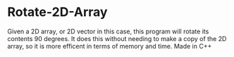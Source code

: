 # Rotate-2D-Array
Given a 2D array, or 2D vector in this case, this program will rotate its contents 90 degrees. It does this without needing to make a copy of the 2D array, so it is more efficent in terms of memory and time.
Made in C++
